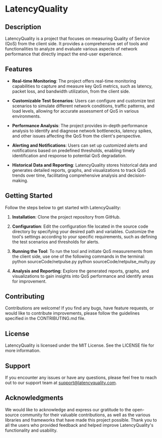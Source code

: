 # LatencyQuality

## Description

LatencyQuality is a project that focuses on measuring Quality of Service (QoS) from the client side. It provides a comprehensive set of tools and functionalities to analyze and evaluate various aspects of network performance that directly impact the end-user experience.

## Features

- **Real-time Monitoring**: The project offers real-time monitoring capabilities to capture and measure key QoS metrics, such as latency, packet loss, and bandwidth utilization, from the client side.

- **Customizable Test Scenarios**: Users can configure and customize test scenarios to simulate different network conditions, traffic patterns, and load levels, allowing for accurate assessment of QoS in various environments.

- **Performance Analysis**: The project provides in-depth performance analysis to identify and diagnose network bottlenecks, latency spikes, and other issues affecting the QoS from the client's perspective.

- **Alerting and Notifications**: Users can set up customized alerts and notifications based on predefined thresholds, enabling timely identification and response to potential QoS degradation.

- **Historical Data and Reporting**: LatencyQuality stores historical data and generates detailed reports, graphs, and visualizations to track QoS trends over time, facilitating comprehensive analysis and decision-making.

## Getting Started

Follow the steps below to get started with LatencyQuality:

1. **Installation**: Clone the project repository from GitHub.

2. **Configuration**: Edit the configuration file located in the source code directory by specifying your desired path and variables. Customize the tool's settings according to your specific requirements, such as defining the test scenarios and thresholds for alerts.

3. **Running the Tool**: To run the tool and initiate QoS measurements from the client side, use one of the following commands in the terminal:
python sourceCode/netpulse.py
python sourceCode/netpulse_multy.py

4. **Analysis and Reporting**: Explore the generated reports, graphs, and visualizations to gain insights into QoS performance and identify areas for improvement.

## Contributing

Contributions are welcome! If you find any bugs, have feature requests, or would like to contribute improvements, please follow the guidelines specified in the CONTRIBUTING.md file.

## License

LatencyQuality is licensed under the MIT License. See the LICENSE file for more information.

## Support

If you encounter any issues or have any questions, please feel free to reach out to our support team at support@latencyquality.com.

## Acknowledgments

We would like to acknowledge and express our gratitude to the open-source community for their valuable contributions, as well as the various libraries and frameworks that have made this project possible. Thank you to all the users who provided feedback and helped improve LatencyQuality's functionality and usability.

